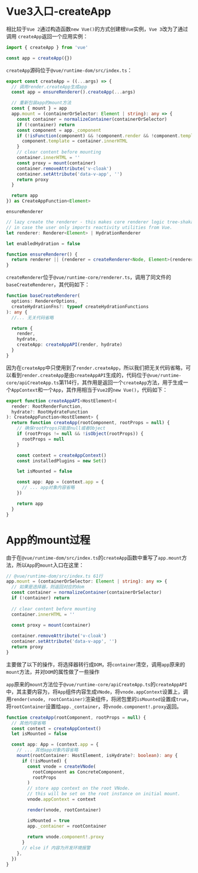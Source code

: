 # Vue3入口-createApp

相比较于`Vue 2`通过构造函数`new Vue()`的方式创建根`Vue`实例，`Vue 3`改为了通过调用 `createApp`返回一个应用实例：

```js
import { createApp } from 'vue'

const app = createApp({})
```

`createApp`源码位于`@vue/runtime-dom/src/index.ts`：

```typescript
export const createApp = ((...args) => {
  // 调用render.createApp生成app
  const app = ensureRenderer().createApp(...args)

  // 重新包装app的mount方法
  const { mount } = app
  app.mount = (containerOrSelector: Element | string): any => {
    const container = normalizeContainer(containerOrSelector)
    if (!container) return
    const component = app._component
    if (!isFunction(component) && !component.render && !component.template) {
      component.template = container.innerHTML
    }
    // clear content before mounting
    container.innerHTML = ''
    const proxy = mount(container)
    container.removeAttribute('v-cloak')
    container.setAttribute('data-v-app', '')
    return proxy
  }

  return app
}) as CreateAppFunction<Element>
```

`ensureRenderer`

```ts
// lazy create the renderer - this makes core renderer logic tree-shakable
// in case the user only imports reactivity utilities from Vue.
let renderer: Renderer<Element> | HydrationRenderer

let enabledHydration = false

function ensureRenderer() {
  return renderer || (renderer = createRenderer<Node, Element>(rendererOptions))
}
```

`createRenderer`位于`@vue/runtime-core/renderer.ts`，调用了同文件的`baseCreateRenderer`，其代码如下：

```typescript
function baseCreateRenderer(
  options: RendererOptions,
  createHydrationFns?: typeof createHydrationFunctions
): any {
  //... 无关代码省略

  return {
    render,
    hydrate,
    createApp: createAppAPI(render, hydrate)
  }
}
```

因为在`createApp`中只使用到了`render.createApp`，所以我们把无关代码省略，可以看到`render.createApp`是由`createAppAPI`生成的，代码位于`@vue/runtime-core/apiCreateApp.ts`第114行，其作用是返回一个`createApp`方法，用于生成一个`AppContext`和一个`App`，其作用相当于`Vue2`的`new Vue()`，代码如下：

```typescript
export function createAppAPI<HostElement>(
  render: RootRenderFunction,
  hydrate?: RootHydrateFunction
): CreateAppFunction<HostElement> {
  return function createApp(rootComponent, rootProps = null) {
    // 确保rootProps只能是null或者Object
    if (rootProps != null && !isObject(rootProps)) {
      rootProps = null
    }

    const context = createAppContext()
    const installedPlugins = new Set()

    let isMounted = false

    const app: App = (context.app = {
      // ... app对象内容省略
    })

    return app
  }
}
```

# App的mount过程

由于在`@vue/runtime-dom/src/index.ts`的`createApp`函数中重写了`app.mount`方法，所以`App`的`mount`入口在这里：

```ts
// @vue/runtime-dom/src/index.ts 61行
app.mount = (containerOrSelector: Element | string): any => {
  // 如果是选择器，则返回对应的dom
  const container = normalizeContainer(containerOrSelector)
  if (!container) return
  
  // clear content before mounting
  container.innerHTML = ''

  const proxy = mount(container)
  
  container.removeAttribute('v-cloak')
  container.setAttribute('data-v-app', '')
  return proxy
}
```

主要做了以下的操作，将选择器转行成`DOM`，将`container`清空，调用`app`原来的`mount`方法，并对`DOM`的属性做了一些操作

`app`原来的`mount`方法位于`@vue/runtime-core/apiCreateApp.ts`的`createAppAPI`中，其主要内容为，将`App`组件内容生成`VNode`，将`vnode.appContext`设置上，调用`render(vnode, rootContainer)`渲染组件，将闭包里的`isMounted`设置成`true`，将`rootContainer`设置给`app._container`，将`vnode.component!.proxy`返回。

```ts
function createApp(rootComponent, rootProps = null) {
  // 其他内容省略
  const context = createAppContext()
  let isMounted = false

  const app: App = (context.app = {
    // ... 其他app对象内容省略
    mount(rootContainer: HostElement, isHydrate?: boolean): any {
      if (!isMounted) {
        const vnode = createVNode(
          rootComponent as ConcreteComponent,
          rootProps
        )
        // store app context on the root VNode.
        // this will be set on the root instance on initial mount.
        vnode.appContext = context

        render(vnode, rootContainer)

        isMounted = true
        app._container = rootContainer
        
        return vnode.component!.proxy
      }
      // else if 内容为开发环境报警
    },
  })
}
```

